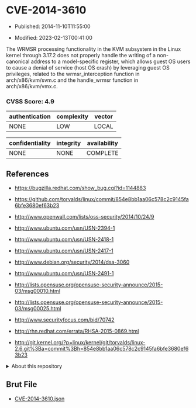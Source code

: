 # CVE-2014-3610

- Published: 2014-11-10T11:55:00

- Modified: 2023-02-13T00:41:00

The WRMSR processing functionality in the KVM subsystem in the Linux kernel through 3.17.2 does not properly handle the writing of a non-canonical address to a model-specific register, which allows guest OS users to cause a denial of service (host OS crash) by leveraging guest OS privileges, related to the wrmsr_interception function in arch/x86/kvm/svm.c and the handle_wrmsr function in arch/x86/kvm/vmx.c.

### CVSS Score: **4.9**

| authentication | complexity | vector |
| --- | --- | --- |
| NONE | LOW | LOCAL |

| confidentiality | integrity | availability |
| --- | --- | --- |
| NONE | NONE | COMPLETE |

## References

* https://bugzilla.redhat.com/show_bug.cgi?id=1144883

* https://github.com/torvalds/linux/commit/854e8bb1aa06c578c2c9145fa6bfe3680ef63b23

* http://www.openwall.com/lists/oss-security/2014/10/24/9

* http://www.ubuntu.com/usn/USN-2394-1

* http://www.ubuntu.com/usn/USN-2418-1

* http://www.ubuntu.com/usn/USN-2417-1

* http://www.debian.org/security/2014/dsa-3060

* http://www.ubuntu.com/usn/USN-2491-1

* http://lists.opensuse.org/opensuse-security-announce/2015-03/msg00010.html

* http://lists.opensuse.org/opensuse-security-announce/2015-03/msg00025.html

* http://www.securityfocus.com/bid/70742

* http://rhn.redhat.com/errata/RHSA-2015-0869.html

* http://git.kernel.org/?p=linux/kernel/git/torvalds/linux-2.6.git%3Ba=commit%3Bh=854e8bb1aa06c578c2c9145fa6bfe3680ef63b23

<details>
<summary>About this repository</summary> 

  This repository is part of the project [Live Hack CVE](https://github.com/Live-Hack-CVE). Main website can be found [www.live-hack.org](https://www.live-hack.org) 
  
  Made by [Sn0wAlice](https://github.com/Sn0wAlice) for the people that care about security and need to have a feed of the latest CVEs. Hope you enjoy it, don't forget to star the repo and follow me on [Twitter](https://twitter.com/Sn0wAlice) and [Github](https://github.com/Sn0wAlice). And that is my [personnal website](https://www.alice-snow.me/)

  - [Home Page](https://github.com/Live-Hack-CVE)
  - [Framework](https://github.com/Live-Hack-CVE/cve-framework)
  - [CVE database](https://github.com/Live-Hack-CVE/full_database)
  - [Changelog](https://github.com/Live-Hack-CVE/Changelog)
</details>

## Brut File

* [CVE-2014-3610.json](https://raw.githubusercontent.com/Live-Hack-CVE/full_database/main/cves/2014/CVE-2014-3610.json)

